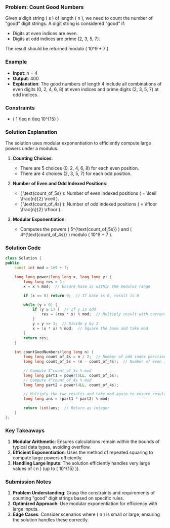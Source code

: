 ### Problem: Count Good Numbers

Given a digit string \( s \) of length \( n \), we need to count the number of "good" digit strings. A digit string is considered "good" if:
- Digits at even indices are even.
- Digits at odd indices are prime (2, 3, 5, 7).

The result should be returned modulo \( 10^9 + 7 \).

### Example

- **Input**: n = 4
- **Output**: 400
- **Explanation**: The good numbers of length 4 include all combinations of even digits (0, 2, 4, 6, 8) at even indices and prime digits (2, 3, 5, 7) at odd indices.

### Constraints
- \( 1 \leq n \leq 10^{15} \)

### Solution Explanation

The solution uses modular exponentiation to efficiently compute large powers under a modulus.

1. **Counting Choices**:
   - There are 5 choices (0, 2, 4, 6, 8) for each even position.
   - There are 4 choices (2, 3, 5, 7) for each odd position.

2. **Number of Even and Odd Indexed Positions**:
   - \( \text{count\_of\_5s} \): Number of even indexed positions \( = \lceil \frac{n}{2} \rceil \).
   - \( \text{count\_of\_4s} \): Number of odd indexed positions \( = \lfloor \frac{n}{2} \rfloor \).

3. **Modular Exponentiation**:
   - Computes the powers \( 5^{\text{count\_of\_5s}} \) and \( 4^{\text{count\_of\_4s}} \) modulo \( 10^9 + 7 \).

### Solution Code

```cpp
class Solution {
public:
    const int mod = 1e9 + 7;

    long long power(long long x, long long y) {
        long long res = 1;
        x = x % mod;  // Ensure base is within the modulus range

        if (x == 0) return 0;  // If base is 0, result is 0

        while (y > 0) {
            if (y & 1) {  // If y is odd
                res = (res * x) % mod;  // Multiply result with current base
            }
            y = y >> 1;  // Divide y by 2
            x = (x * x) % mod;  // Square the base and take mod
        }
        return res;
    }
    
    int countGoodNumbers(long long n) {
        long long count_of_4s = n / 2;  // Number of odd index positions
        long long count_of_5s = (n - count_of_4s);  // Number of even index positions

        // Compute 5^count_of_5s % mod
        long long part1 = power(5LL, count_of_5s);
        // Compute 4^count_of_4s % mod
        long long part2 = power(4LL, count_of_4s);

        // Multiply the two results and take mod again to ensure result within range
        long long ans = (part1 * part2) % mod;

        return (int)ans;  // Return as integer
    }
};
```

### Key Takeaways

1. **Modular Arithmetic**: Ensures calculations remain within the bounds of typical data types, avoiding overflow.
2. **Efficient Exponentiation**: Uses the method of repeated squaring to compute large powers efficiently.
3. **Handling Large Inputs**: The solution efficiently handles very large values of \( n \) (up to \( 10^{15} \)).

### Submission Notes

1. **Problem Understanding**: Grasp the constraints and requirements of counting "good" digit strings based on specific rules.
2. **Optimized Approach**: Use modular exponentiation for efficiency with large inputs.
3. **Edge Cases**: Consider scenarios where \( n \) is small or large, ensuring the solution handles these correctly.
